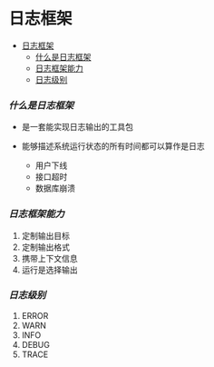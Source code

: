 # 日志框架

- [日志框架](#日志框架)
    - [什么是日志框架](#什么是日志框架)
    - [日志框架能力](#日志框架能力)
    - [日志级别](#日志级别)


### *什么是日志框架*

- 是一套能实现日志输出的工具包
- 能够描述系统运行状态的所有时间都可以算作是日志

    - 用户下线
    - 接口超时
    - 数据库崩溃

### *日志框架能力*

1. 定制输出目标
2. 定制输出格式
3. 携带上下文信息
4. 运行是选择输出

### *日志级别*

1. ERROR
2. WARN
3. INFO
4. DEBUG
5. TRACE
